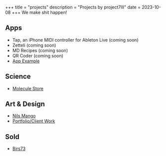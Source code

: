 +++
title = "projects"
description = "Projects by project7III"
date = 2023-10-08
+++
We make shit happen!

## Apps
- Tap, an iPhone MIDI controller for Ableton Live (coming soon)  
- Zetteli (coming soon)  
- MD Recipes (coming soon)  
- QR Coder (coming soon)  
- [App Example](/app-example)

## Science
- [Molecule Store](/moleculestore)

## Art & Design
- [Nils Mango](/megaduo)
- [Portfolio/Client Work](/portfolio)

## Sold
- [Birs73](/birs73)
